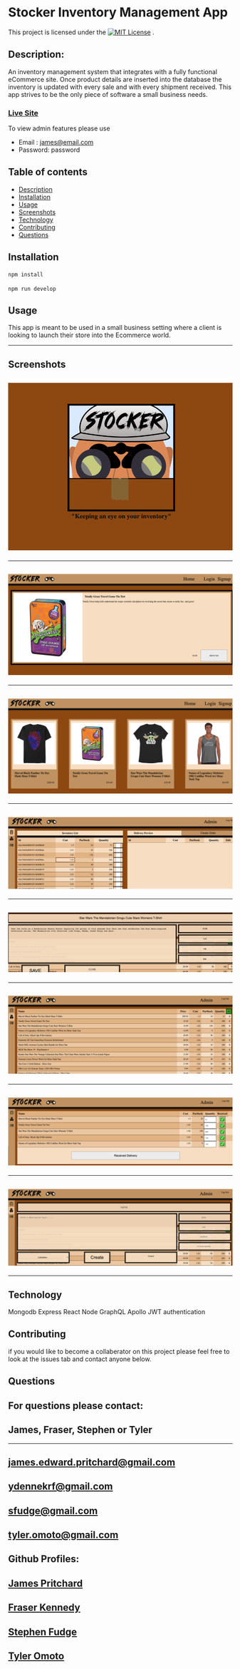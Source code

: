 # Stocker Inventory Management App

This project is licensed under the [![MIT License](https://img.shields.io/badge/license-MIT-blue.svg)](#license) .
    
## Description:
An inventory management system that integrates with a fully functional eCommerce site.  Once product details are inserted into the database the inventory is updated with every sale and with every shipment received. This app strives to be the only piece of software a small business needs.

### [Live Site](https://stockerinventory.herokuapp.com/)
To view admin features please use
* Email : james@email.com
* Password: password
## Table of contents
* [Description](#description)
* [Installation](#installation)
* [Usage](#usage)
* [Screenshots](#screenshots)
* [Technology](#technology)
* [Contributing](#contributing)
* [Questions](#questions)
      
## Installation
    npm install

    npm run develop

## Usage

This app is meant to be used in a small business setting where a client is looking to launch their store into the Ecommerce world.
  

---

## Screenshots
![landingPage](./screenshots/landing_page.png)
---
---
![singleproduct](./screenshots/consumer_single_product.png)
---
---
![allproducts](./screenshots/consumer_all_products.png)
---
---
![admininventory](./screenshots/admin_inventory_list.png)
---
---
![adminedit](./screenshots/admin_edit_one_item.png)
---
---
![admineditall](./screenshots/admin_edit_inventory.png)
---
---
![deliveryPage](./screenshots/admin_delivery_page.png)
---
---
![createProduct](./screenshots/admin_create_product.png)
---
---
## Technology

Mongodb Express React Node GraphQL Apollo JWT authentication

## Contributing
if you would like to become a collaberator on this project please feel free to look at the issues tab and contact anyone below.

## Questions
For questions please contact: 
---
James, Fraser, Stephen or Tyler  
---
---
[james.edward.pritchard@gmail.com](mailto:james.edward.pritchard@gmail.com)
---
[ydennekrf@gmail.com](mailto:ydennekrf@gmail.com)
---
[sfudge@gmail.com](mailto:sfudge@gmail.com)
---
[tyler.omoto@gmail.com](mailto:tyler.omoto@gmail.com)
---
  
  
Github Profiles: 
---
[James Pritchard](https://github.com/SuedePritch)
---
[Fraser Kennedy](https://github.com/ydennekrf)
---
[Stephen Fudge](https://github.com/stephenfudge)
---
[Tyler Omoto](https://github.com/tyomoto) 
---